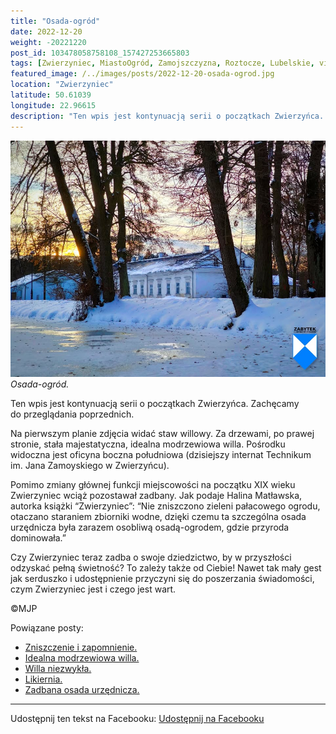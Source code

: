 ```yaml
---
title: "Osada-ogród"
date: 2022-12-20
weight: -20221220
post_id: 103478058758108_157427253665803
tags: [Zwierzyniec, MiastoOgród, Zamojszczyzna, Roztocze, Lubelskie, villarestituta, turystyka, dziedzictwo, zabytki, krajobrazy]
featured_image: /../images/posts/2022-12-20-osada-ogrod.jpg
location: "Zwierzyniec"
latitude: 50.61039
longitude: 22.96615
description: "Ten wpis jest kontynuacją serii o początkach Zwierzyńca. Zachęcamy do przeglądania poprzednich...."
---
```


![Osada-ogród.](/images/posts/2022-12-20-osada-ogrod.jpg)
*Osada-ogród.*

Ten wpis jest kontynuacją serii o początkach Zwierzyńca. Zachęcamy do przeglądania poprzednich.

Na pierwszym planie zdjęcia widać staw willowy. Za drzewami, po prawej stronie, stała majestatyczna, idealna modrzewiowa willa. Pośrodku widoczna jest oficyna boczna południowa (dzisiejszy internat Technikum im. Jana Zamoyskiego w Zwierzyńcu).

Pomimo zmiany głównej funkcji miejscowości na początku XIX wieku Zwierzyniec wciąż pozostawał zadbany.
Jak podaje Halina Matławska, autorka książki “Zwierzyniec”:
“Nie zniszczono zieleni pałacowego ogrodu, otaczano staraniem zbiorniki wodne, dzięki czemu ta szczególna osada urzędnicza była zarazem osobliwą osadą-ogrodem, gdzie przyroda dominowała.”

Czy Zwierzyniec teraz zadba o swoje dziedzictwo, by w przyszłości odzyskać pełną świetność?
To zależy także od Ciebie!
Nawet tak mały gest jak serduszko i udostępnienie przyczyni się do poszerzania świadomości, czym Zwierzyniec jest i czego jest wart.



©MJP

Powiązane posty:
- [Zniszczenie i zapomnienie.](/posts/Zniszczenie-i-zapomnienie)
- [Idealna modrzewiowa willa.](/posts/Idealna-modrzewiowa-willa)
- [Willa niezwykła.](/posts/Willa-niezwykla)
- [Likiernia.](/posts/Likiernia)
- [Zadbana osada urzędnicza.](/posts/Zadbana-osada-urzednicza)


---

Udostępnij ten tekst na Facebooku:
[Udostępnij na Facebooku](https://www.facebook.com/sharer/sharer.php?u=https://stowarzyszeniewachniewskiej.pl/posts/Osada-ogrod)

<script type="application/ld+json">
{
  "@context": "https://schema.org",
  "@type": "BlogPosting",
  "headline": "Osada-ogród.",
  "datePublished": "2022-12-20",
  "dateModified": "2022-12-20",
  "author": {
    "@type": "Person",
    "name": "Michał Jan Patyk"
  },
  "publisher": {
    "@type": "Organization",
    "name": "Stowarzyszenie im. Aleksandry Wachniewskiej",
    "logo": {
      "@type": "ImageObject",
      "url": "https://stowarzyszeniewachniewskiej.pl/images/logo/logo.svg"
    }
  },
  "mainEntityOfPage": {
    "@type": "WebPage",
    "@id": "https://stowarzyszeniewachniewskiej.pl/posts/Osada-ogrod"
  },
  "image": {
    "@type": "ImageObject",
    "url": "https://stowarzyszeniewachniewskiej.pl/images/posts/2022-12-20-osada-ogrod.jpg"
  },
  "articleSection": "Dziedzictwo Kulturowe i Zabytki",
  "keywords": "Zwierzyniec, MiastoOgród, Zamojszczyzna, Roztocze, Lubelskie, villarestituta, turystyka, dziedzictwo, zabytki, krajobrazy",
  "wordCount": 124,
  "articleBody": "Ten wpis jest kontynuacją serii o początkach Zwierzyńca. Zachęcamy do przeglądania poprzednich.\n\nNa pierwszym planie zdjęcia widać staw willowy. Za drzewami, po prawej stronie, stała majestatyczna, idealna modrzewiowa willa. Pośrodku widoczna jest oficyna boczna południowa (dzisiejszy internat Technikum im. Jana Zamoyskiego w Zwierzyńcu).\n\nPomimo zmiany głównej funkcji miejscowości na początku XIX wieku Zwierzyniec wciąż pozostawał zadbany.\nJak podaje Halina Matławska, autorka książki “Zwierzyniec”:\n“Nie zniszczono zieleni pałacowego ogrodu, otaczano staraniem zbiorniki wodne, dzięki czemu ta szczególna osada urzędnicza była zarazem osobliwą osadą-ogrodem, gdzie przyroda dominowała.”\n\nCzy Zwierzyniec teraz zadba o swoje dziedzictwo, by w przyszłości odzyskać pełną świetność?\nTo zależy także od Ciebie!\nNawet tak mały gest jak serduszko i udostępnienie przyczyni się do poszerzania świadomości, czym Zwierzyniec jest i czego jest wart.\n \n         \n\n©MJP",
  "description": "Odkryj piękno Zwierzyńca i jego zabytki.",
  "copyrightHolder": {
    "@type": "Person",
    "name": "Michał Jan Patyk"
  }
}
</script>
<script type="application/ld+json">
{
  "@context": "https://schema.org",
  "@type": "BreadcrumbList",
  "itemListElement": [
    {
      "@type": "ListItem",
      "position": 1,
      "name": "Home",
      "item": "https://stowarzyszeniewachniewskiej.pl"
    },
    {
      "@type": "ListItem",
      "position": 2,
      "name": "posts",
      "item": "https://stowarzyszeniewachniewskiej.pl/posts"
    },
    {
      "@type": "ListItem",
      "position": 3,
      "name": "Osada-ogród.",
      "item": "https://stowarzyszeniewachniewskiej.pl/posts/Osada-ogrod"
    }
  ]
}
</script>
